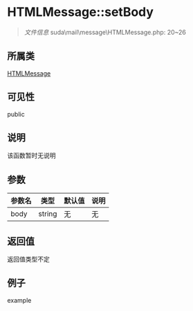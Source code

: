 # HTMLMessage::setBody



> *文件信息* suda\mail\message\HTMLMessage.php: 20~26

## 所属类 

[HTMLMessage](../HTMLMessage.md)

## 可见性

 public 

## 说明

该函数暂时无说明


## 参数


| 参数名 | 类型 | 默认值 | 说明 |
|--------|-----|-------|-------|
| body |  string | 无 | 无 |



## 返回值

返回值类型不定


## 例子

example